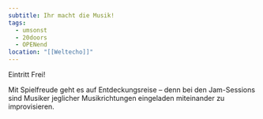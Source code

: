 ```yaml
---
subtitle: Ihr macht die Musik!
tags:
  - umsonst
  - 20doors
  - OPENend
location: "[[Weltecho]]"
---
```

Eintritt Frei!

Mit Spielfreude geht es auf Entdeckungsreise – denn bei den Jam-Sessions sind Musiker jeglicher Musikrichtungen eingeladen miteinander zu improvisieren.
